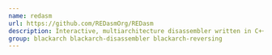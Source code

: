```yaml
---
name: redasm
url: https://github.com/REDasmOrg/REDasm
description: Interactive, multiarchitecture disassembler written in C++ using Qt5 as UI Framework.
group: blackarch blackarch-disassembler blackarch-reversing
---
```

